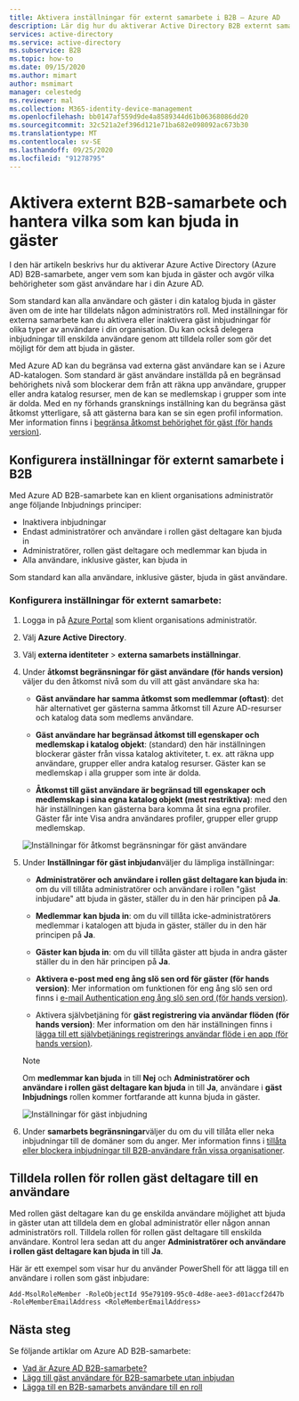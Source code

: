 ```yaml
---
title: Aktivera inställningar för externt samarbete i B2B – Azure AD
description: Lär dig hur du aktiverar Active Directory B2B externt samarbete och hanterar vem som kan bjuda in gäst användare. Använd rollen gäst deltagare för att delegera inbjudningar.
services: active-directory
ms.service: active-directory
ms.subservice: B2B
ms.topic: how-to
ms.date: 09/15/2020
ms.author: mimart
author: msmimart
manager: celestedg
ms.reviewer: mal
ms.collection: M365-identity-device-management
ms.openlocfilehash: bb0147af559d9de4a8589344d61b06368086dd20
ms.sourcegitcommit: 32c521a2ef396d121e71ba682e098092ac673b30
ms.translationtype: MT
ms.contentlocale: sv-SE
ms.lasthandoff: 09/25/2020
ms.locfileid: "91278795"
---
```

# <a name="enable-b2b-external-collaboration-and-manage-who-can-invite-guests"></a>Aktivera externt B2B-samarbete och hantera vilka som kan bjuda in gäster

I den här artikeln beskrivs hur du aktiverar Azure Active Directory (Azure AD) B2B-samarbete, anger vem som kan bjuda in gäster och avgör vilka behörigheter som gäst användare har i din Azure AD. 

Som standard kan alla användare och gäster i din katalog bjuda in gäster även om de inte har tilldelats någon administratörs roll. Med inställningar för externa samarbete kan du aktivera eller inaktivera gäst inbjudningar för olika typer av användare i din organisation. Du kan också delegera inbjudningar till enskilda användare genom att tilldela roller som gör det möjligt för dem att bjuda in gäster.

Med Azure AD kan du begränsa vad externa gäst användare kan se i Azure AD-katalogen. Som standard är gäst användare inställda på en begränsad behörighets nivå som blockerar dem från att räkna upp användare, grupper eller andra katalog resurser, men de kan se medlemskap i grupper som inte är dolda. Med en ny förhands gransknings inställning kan du begränsa gäst åtkomst ytterligare, så att gästerna bara kan se sin egen profil information. Mer information finns i [begränsa åtkomst behörighet för gäst (för hands version)](../users-groups-roles/users-restrict-guest-permissions.md).

## <a name="configure-b2b-external-collaboration-settings"></a>Konfigurera inställningar för externt samarbete i B2B

Med Azure AD B2B-samarbete kan en klient organisations administratör ange följande Inbjudnings principer:

- Inaktivera inbjudningar
- Endast administratörer och användare i rollen gäst deltagare kan bjuda in
- Administratörer, rollen gäst deltagare och medlemmar kan bjuda in
- Alla användare, inklusive gäster, kan bjuda in

Som standard kan alla användare, inklusive gäster, bjuda in gäst användare.

### <a name="to-configure-external-collaboration-settings"></a>Konfigurera inställningar för externt samarbete:

1. Logga in på [Azure Portal](https://portal.azure.com) som klient organisations administratör.
2. Välj **Azure Active Directory**.
3. Välj **externa identiteter**  >  **externa samarbets inställningar**.

4. Under **åtkomst begränsningar för gäst användare (för hands version)** väljer du den åtkomst nivå som du vill att gäst användare ska ha:

   - **Gäst användare har samma åtkomst som medlemmar (oftast)**: det här alternativet ger gästerna samma åtkomst till Azure AD-resurser och katalog data som medlems användare.

   - **Gäst användare har begränsad åtkomst till egenskaper och medlemskap i katalog objekt**: (standard) den här inställningen blockerar gäster från vissa katalog aktiviteter, t. ex. att räkna upp användare, grupper eller andra katalog resurser. Gäster kan se medlemskap i alla grupper som inte är dolda.

   - **Åtkomst till gäst användare är begränsad till egenskaper och medlemskap i sina egna katalog objekt (mest restriktiva)**: med den här inställningen kan gästerna bara komma åt sina egna profiler. Gäster får inte Visa andra användares profiler, grupper eller grupp medlemskap.
  
    ![Inställningar för åtkomst begränsningar för gäst användare](./media/delegate-invitations/guest-user-access.png)

5. Under **Inställningar för gäst inbjudan**väljer du lämpliga inställningar:

   - **Administratörer och användare i rollen gäst deltagare kan bjuda in**: om du vill tillåta administratörer och användare i rollen "gäst inbjudare" att bjuda in gäster, ställer du in den här principen på **Ja**.

   - **Medlemmar kan bjuda in**: om du vill tillåta icke-administratörers medlemmar i katalogen att bjuda in gäster, ställer du in den här principen på **Ja**.

   - **Gäster kan bjuda in**: om du vill tillåta gäster att bjuda in andra gäster ställer du in den här principen på **Ja**.

   - **Aktivera e-post med eng ång slö sen ord för gäster (för hands version)**: Mer information om funktionen för eng ång slö sen ord finns i [e-mail Authentication eng ång slö sen ord (för hands version)](one-time-passcode.md).

   - Aktivera självbetjäning för **gäst registrering via användar flöden (för hands version)**: Mer information om den här inställningen finns i [lägga till ett självbetjänings registrerings användar flöde i en app (för hands version)](self-service-sign-up-user-flow.md).

   > [!NOTE]
   > Om **medlemmar kan bjuda** in till **Nej** och **Administratörer och användare i rollen gäst deltagare kan bjuda** in till **Ja**, användare i **gäst Inbjudnings** rollen kommer fortfarande att kunna bjuda in gäster.

    ![Inställningar för gäst inbjudning](./media/delegate-invitations/guest-invite-settings.png)

6. Under **samarbets begränsningar**väljer du om du vill tillåta eller neka inbjudningar till de domäner som du anger. Mer information finns i [tillåta eller blockera inbjudningar till B2B-användare från vissa organisationer](allow-deny-list.md).

## <a name="assign-the-guest-inviter-role-to-a-user"></a>Tilldela rollen för rollen gäst deltagare till en användare

Med rollen gäst deltagare kan du ge enskilda användare möjlighet att bjuda in gäster utan att tilldela dem en global administratör eller någon annan administratörs roll. Tilldela rollen för rollen gäst deltagare till enskilda användare. Kontrol lera sedan att du anger **Administratörer och användare i rollen gäst deltagare kan bjuda in** till **Ja**.

Här är ett exempel som visar hur du använder PowerShell för att lägga till en användare i rollen som gäst inbjudare:

```
Add-MsolRoleMember -RoleObjectId 95e79109-95c0-4d8e-aee3-d01accf2d47b -RoleMemberEmailAddress <RoleMemberEmailAddress>
```

## <a name="next-steps"></a>Nästa steg

Se följande artiklar om Azure AD B2B-samarbete:

- [Vad är Azure AD B2B-samarbete?](what-is-b2b.md)
- [Lägg till gäst användare för B2B-samarbete utan inbjudan](add-user-without-invite.md)
- [Lägga till en B2B-samarbets användare till en roll](add-guest-to-role.md)

